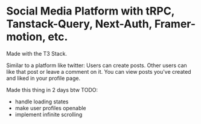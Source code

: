 # Social Media Platform with tRPC, Tanstack-Query, Next-Auth, Framer-motion, etc.

Made with the T3 Stack.

Similar to a platform like twitter:
Users can create posts. Other users can like that post or leave a comment on it.
You can view posts you've created and liked in your profile page.

Made this thing in 2 days btw
TODO:

- handle loading states
- make user profiles openable
- implement infinite scrolling
